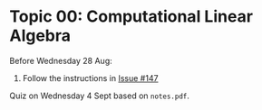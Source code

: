 # Topic 00: Computational Linear Algebra

Before Wednesday 28 Aug:

1. Follow the instructions in [Issue #147](https://github.com/mikeizbicki/cmc-csci145-math166/issues/147)

Quiz on Wednesday 4 Sept based on `notes.pdf`.
